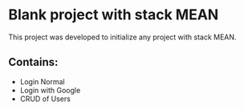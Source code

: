 # Blank project with stack MEAN

This project was developed to initialize any project with stack MEAN.

## Contains:

- Login Normal
- Login with Google
- CRUD of Users
